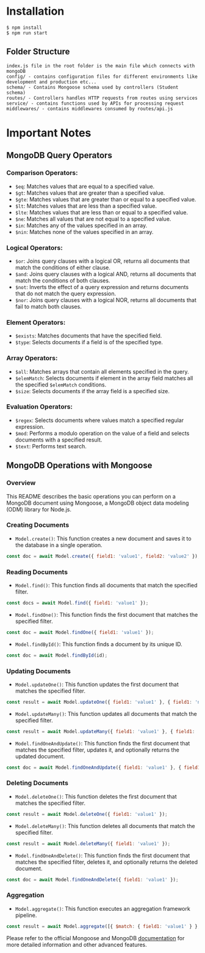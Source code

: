 # Installation

```
$ npm install
$ npm run start
```

## Folder Structure

```
index.js file in the root folder is the main file which connects with mongoDB
config/ - contains configuration files for different environments like development and production etc...
schema/ - Contains Mongoose schema used by controllers (Student schema)
routes/ - Controllers handles HTTP requests from routes using services
service/ - contains functions used by APIs for processing request
middlewares/ - contains middlewares consumed by routes/api.js
```

# Important Notes

## MongoDB Query Operators

### Comparison Operators:

- `$eq`: Matches values that are equal to a specified value.
- `$gt`: Matches values that are greater than a specified value.
- `$gte`: Matches values that are greater than or equal to a specified value.
- `$lt`: Matches values that are less than a specified value.
- `$lte`: Matches values that are less than or equal to a specified value.
- `$ne`: Matches all values that are not equal to a specified value.
- `$in`: Matches any of the values specified in an array.
- `$nin`: Matches none of the values specified in an array.

### Logical Operators:

- `$or`: Joins query clauses with a logical OR, returns all documents that match the conditions of either clause.
- `$and`: Joins query clauses with a logical AND, returns all documents that match the conditions of both clauses.
- `$not`: Inverts the effect of a query expression and returns documents that do not match the query expression.
- `$nor`: Joins query clauses with a logical NOR, returns all documents that fail to match both clauses.

### Element Operators:

- `$exists`: Matches documents that have the specified field.
- `$type`: Selects documents if a field is of the specified type.

### Array Operators:

- `$all`: Matches arrays that contain all elements specified in the query.
- `$elemMatch`: Selects documents if element in the array field matches all the specified `$elemMatch` conditions.
- `$size`: Selects documents if the array field is a specified size.

### Evaluation Operators:

- `$regex`: Selects documents where values match a specified regular expression.
- `$mod`: Performs a modulo operation on the value of a field and selects documents with a specified result.
- `$text`: Performs text search.



## MongoDB Operations with Mongoose

### Overview

This README describes the basic operations you can perform on a MongoDB document using Mongoose, a MongoDB object data modeling (ODM) library for Node.js.

### Creating Documents

- `Model.create()`: This function creates a new document and saves it to the database in a single operation. 

```javascript
const doc = await Model.create({ field1: 'value1', field2: 'value2' });
```

### Reading Documents

- `Model.find()`: This function finds all documents that match the specified filter.

```javascript
const docs = await Model.find({ field1: 'value1' });
```

- `Model.findOne()`: This function finds the first document that matches the specified filter.

```javascript
const doc = await Model.findOne({ field1: 'value1' });
```

- `Model.findById()`: This function finds a document by its unique ID.

```javascript
const doc = await Model.findById(id);
```

### Updating Documents

- `Model.updateOne()`: This function updates the first document that matches the specified filter.

```javascript
const result = await Model.updateOne({ field1: 'value1' }, { field1: 'new value' });
```

- `Model.updateMany()`: This function updates all documents that match the specified filter.

```javascript
const result = await Model.updateMany({ field1: 'value1' }, { field1: 'new value' });
```

- `Model.findOneAndUpdate()`: This function finds the first document that matches the specified filter, updates it, and optionally returns the updated document.

```javascript
const doc = await Model.findOneAndUpdate({ field1: 'value1' }, { field1: 'new value' }, { new: true });
```

### Deleting Documents

- `Model.deleteOne()`: This function deletes the first document that matches the specified filter.

```javascript
const result = await Model.deleteOne({ field1: 'value1' });
```

- `Model.deleteMany()`: This function deletes all documents that match the specified filter.

```javascript
const result = await Model.deleteMany({ field1: 'value1' });
```

- `Model.findOneAndDelete()`: This function finds the first document that matches the specified filter, deletes it, and optionally returns the deleted document.

```javascript
const doc = await Model.findOneAndDelete({ field1: 'value1' });
```

### Aggregation

- `Model.aggregate()`: This function executes an aggregation framework pipeline.

```javascript
const result = await Model.aggregate([{ $match: { field1: 'value1' } }, { $group: { _id: '$field2', count: { $sum: 1 } } }]);
```

Please refer to the official Mongoose and MongoDB [documentation](https://mongoosejs.com/docs/queries.html) for more detailed information and other advanced features.